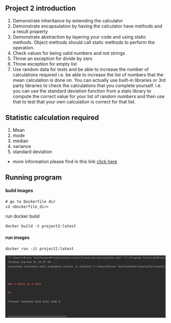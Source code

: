 ## Project 2 introduction

1. Demonstrate inheritance by extending the calculator
2. Demonstrate encapsulation by having the calculator have methods and a result property
3. Demonstrate abstraction by layering your code and using static methods.  Object methods should call static methods to perform the operation.
4. Check values for being valid numbers and not strings
5. Throw an exception for divide by zero 
6. Throw exception for empty list
7. Use random data for tests and be able to increase the number of calculations required i.e. be able to increase the list of numbers that the mean calculation is done on.  You can actually use built-in libraries or 3rd party libraries to check the calculations that you complete yourself.  i.e. you can use the standard deviation function from a stats library to compute the correct value for your list of random numbers and then use that to test that your own calculation is correct for that list.

## Statistic calculation required
1. Mean
2. mode
3. median
4. variance
5. standard deviation

- more information please find in this link
[click here](https://stattrek.com/statistics/formulas.aspx)


## Running program

#### build images


```shell
# go to Dockerfile dir
cd <Dockerfile_dir>
```

run docker bulid

```shell
docker build -t project2:latest
```

#### run images

```shell
docker run -it project2:latest
```

![image](https://github.com/jinhongtan/calculator3/blob/main/Project%202%20success%20run.png?raw=true)
